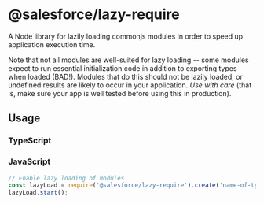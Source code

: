# @salesforce/lazy-require

A Node library for lazily loading commonjs modules in order to speed up application execution time.

Note that not all modules are well-suited for lazy loading -- some modules expect to run essential initialization code in addition to exporting types when loaded (BAD!). Modules that do this should not be lazily loaded, or undefined results are likely to occur in your application. _Use with care_ (that is, make sure your app is well tested before using this in production).

## Usage

### TypeScript

### JavaScript

```javascript
// Enable lazy loading of modules
const lazyLoad = require('@salesforce/lazy-require').create('name-of-typecache');
lazyLoad.start();
```
